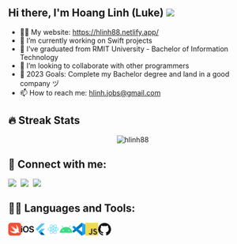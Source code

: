 ## Hi there, I'm Hoang Linh (Luke) <img src="https://media.giphy.com/media/hvRJCLFzcasrR4ia7z/giphy.gif" width="35">

- 👨‍💻 My website: https://hlinh88.netlify.app/
- 🔭 I’m currently working on Swift projects
- 🌱 I’ve graduated from RMIT University - Bachelor of Information Technology 
- 👯 I’m looking to collaborate with other programmers
- 🥅 2023 Goals: Complete my Bachelor degree and land in a good company ヅ
- 📫 How to reach me: hlinh.jobs@gmail.com

## 🔥 Streak Stats
<p align="center"><img src="https://github-readme-streak-stats.herokuapp.com/?user=hlinh88&theme=radical" alt="hlinh88"  /></p>


## 🙋‍ Connect with me:
<!-- [<img align="left" width="22px" src="https://cdn.jsdelivr.net/npm/simple-icons@v3/icons/linkedin.svg" />](https://www.linkedin.com/in/hoang-linh-nguyen-760330186/)
[<img align="left" width="22px" src="https://cdn.jsdelivr.net/npm/simple-icons@v3/icons/github.svg" />](https://github.com/hlinh88)
[<img align="left" width="22px" src="https://cdn.jsdelivr.net/npm/simple-icons@v3/icons/facebook.svg" />](https://www.facebook.com/llpmaker249/) -->

<p align="center">
	<a href="https://www.linkedin.com/in/hoang-linh-nguyen-760330186/">
  		<img align="left" width="25px" src="https://cdn.jsdelivr.net/npm/simple-icons@v3/icons/linkedin.svg" />
	</a>
	<a href="https://www.facebook.com/llpmaker249/">
  		<img align="left" width="25px" src="https://cdn.jsdelivr.net/npm/simple-icons@v3/icons/facebook.svg" />
	</a>
	<a href="https://www.instagram.com/hlinhxd/">
  		<img align="left" width="25px" src="https://cdn.jsdelivr.net/npm/simple-icons@v3/icons/instagram.svg" />
	</a>
	
</p>
<br />

## 👨‍💻 Languages and Tools:
<img align="left" alt="Swift" width="26px" src="https://raw.githubusercontent.com/github/explore/80688e429a7d4ef2fca1e82350fe8e3517d3494d/topics/swift/swift.png" />
<img align="left" alt="iOS" width="26px" src="https://raw.githubusercontent.com/github/explore/80688e429a7d4ef2fca1e82350fe8e3517d3494d/topics/ios/ios.png" />
<img align="left" alt="C#" width="26px" src="https://raw.githubusercontent.com/github/explore/78df643247d429f6cc873026c0622819ad797942/topics/flutter/flutter.png" />
<img align="left" alt="React Native" width="26px" src="https://raw.githubusercontent.com/github/explore/80688e429a7d4ef2fca1e82350fe8e3517d3494d/topics/react-native/react-native.png" />
<img align="left" alt="Android" width="26px" src="https://raw.githubusercontent.com/github/explore/80688e429a7d4ef2fca1e82350fe8e3517d3494d/topics/android/android.png" />
<img align="left" alt="Visual Studio Code" width="26px" src="https://raw.githubusercontent.com/github/explore/80688e429a7d4ef2fca1e82350fe8e3517d3494d/topics/visual-studio-code/visual-studio-code.png" />
<img align="left" alt="JavaScript" width="26px" src="https://raw.githubusercontent.com/github/explore/80688e429a7d4ef2fca1e82350fe8e3517d3494d/topics/javascript/javascript.png" />
<img align="left" alt="GitHub" width="26px" src="https://raw.githubusercontent.com/github/explore/78df643247d429f6cc873026c0622819ad797942/topics/github/github.png" />

